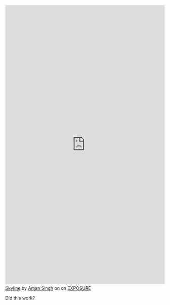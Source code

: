 <iframe title="Story embed" id="exposure-embed" class="exposure-post-embed" src="https://amans.exposure.co/skyline?embed=true" style="width:100%;min-height:880px;margin-bottom:5px;border:none;"></iframe><br><a href="https://amans.exposure.co/skyline">Skyline</a> by <a href="https://amans.exposure.co/">Aman Singh</a> on on <a href="https://exposure.co" style="text-transform:uppercase">Exposure</a><script type="text/javascript" src="https://js.exposure.co/embed/exposure-embed.js"></script>

Did this work? 
